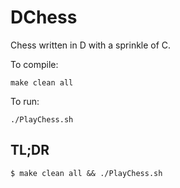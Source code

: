 DChess
======

Chess written in D with a sprinkle of C.

To compile:

````
make clean all
````

To run:

````
./PlayChess.sh
````

## TL;DR
````
$ make clean all && ./PlayChess.sh
````

